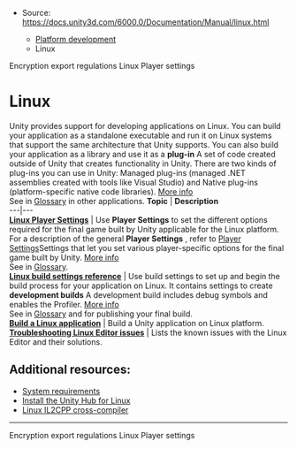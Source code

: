 * Source: https://docs.unity3d.com/6000.0/Documentation/Manual/linux.html

  * [Platform development ](https://docs.unity3d.com/6000.0/Documentation/Manual/PlatformSpecific.html)
  * Linux


[](https://docs.unity3d.com/6000.0/Documentation/Manual/ios-encryption-export-regulations.html)
Encryption export regulations
[](https://docs.unity3d.com/6000.0/Documentation/Manual/PlayerSettings-linux.html)
Linux Player settings
# Linux
Unity provides support for developing applications on Linux. You can build your application as a standalone executable and run it on Linux systems that support the same architecture that Unity supports. You can also build your application as a library and use it as a **plug-in** A set of code created outside of Unity that creates functionality in Unity. There are two kinds of plug-ins you can use in Unity: Managed plug-ins (managed .NET assemblies created with tools like Visual Studio) and Native plug-ins (platform-specific native code libraries). [More info](https://docs.unity3d.com/6000.0/Documentation/Manual/plug-ins.html)  
See in [Glossary](https://docs.unity3d.com/6000.0/Documentation/Manual/Glossary.html#Plug-in) in other applications.
**Topic** | **Description**  
---|---  
**[Linux Player Settings](https://docs.unity3d.com/6000.0/Documentation/Manual/PlayerSettings-linux.html)** | Use **Player Settings** to set the different options required for the final game built by Unity applicable for the Linux platform. For a description of the general **Player Settings** , refer to [Player Settings](https://docs.unity3d.com/6000.0/Documentation/Manual/class-PlayerSettings.html#general)Settings that let you set various player-specific options for the final game built by Unity. [More info](https://docs.unity3d.com/6000.0/Documentation/Manual/class-PlayerSettings.html)  
See in [Glossary](https://docs.unity3d.com/6000.0/Documentation/Manual/Glossary.html#PlayerSettings).  
**[Linux build settings reference](https://docs.unity3d.com/6000.0/Documentation/Manual/Buildsettings-linux.html)** | Use build settings to set up and begin the build process for your application on Linux. It contains settings to create **development builds** A development build includes debug symbols and enables the Profiler. [More info](https://docs.unity.com/devops/en/manual/build-target-configurations#Build_target_advanced_settings_overview)  
See in [Glossary](https://docs.unity3d.com/6000.0/Documentation/Manual/Glossary.html#DevelopmentBuild) and for publishing your final build.  
**[Build a Linux application](https://docs.unity3d.com/6000.0/Documentation/Manual/build-for-linux.html)** | Build a Unity application on Linux platform.  
**[Troubleshooting Linux Editor issues](https://docs.unity3d.com/6000.0/Documentation/Manual/linux-editor-troubleshooting.html)** | Lists the known issues with the Linux Editor and their solutions.  
## Additional resources:
  * [System requirements](https://docs.unity3d.com/6000.0/Documentation/Manual/system-requirements.html#desktop)
  * [Install the Unity Hub for Linux](https://docs.unity3d.com/hub/manual/InstallHub.html#install-hub-linux)
  * [Linux IL2CPP cross-compiler](https://docs.unity3d.com/6000.0/Documentation/Manual/linux-il2cpp-crosscompiler.html)


* * *
[](https://docs.unity3d.com/6000.0/Documentation/Manual/ios-encryption-export-regulations.html)
Encryption export regulations
[](https://docs.unity3d.com/6000.0/Documentation/Manual/PlayerSettings-linux.html)
Linux Player settings
